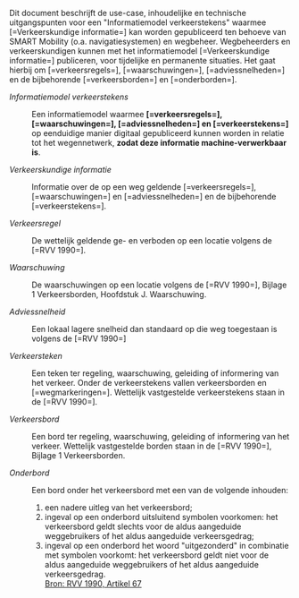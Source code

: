 Dit document beschrijft de use-case, inhoudelijke en technische uitgangspunten voor een "Informatiemodel verkeerstekens" waarmee [=Verkeerskundige informatie=] kan worden gepubliceerd ten behoeve van SMART Mobility (o.a. navigatiesystemen) en wegbeheer. Wegbeheerders en verkeerskundigen kunnen met het informatiemodel [=Verkeerskundige informatie=] publiceren, voor tijdelijke en permanente situaties. Het gaat hierbij om [=verkeersregels=], [=waarschuwingen=], [=adviessnelheden=] en de bijbehorende [=verkeersborden=] en [=onderborden=].

<dfn data-lt="Informatiemodel verkeerstekens">Informatiemodel verkeerstekens</dfn>
<dd> Een informatiemodel waarmee <b>[=verkeersregels=], [=waarschuwingen=], [=adviessnelheden=] en [=verkeerstekens=]</b> op eenduidige manier digitaal gepubliceerd kunnen worden in relatie tot het wegennetwerk, <b>zodat deze informatie machine-verwerkbaar is</b>. </dd>

<dfn data-lt="verkeerskundige informatie">Verkeerskundige informatie</dfn>
<dd>Informatie over de op een weg geldende [=verkeersregels=], [=waarschuwingen=] en [=adviessnelheden=] en de bijbehorende [=verkeerstekens=].</dd>


<dfn data-lt="verkeersregel|verkeersregels">Verkeersregel</dfn>
<dd>De wettelijk geldende ge- en verboden op een locatie volgens de [=RVV 1990=].</dd>

<dfn data-lt="waarschuwingen|waarschuwing">Waarschuwing</dfn>
<dd>De waarschuwingen op een locatie volgens de [=RVV 1990=], Bijlage 1 Verkeersborden, Hoofdstuk J. Waarschuwing. </dd>

<dfn data-lt="Adviessnelheden|Adviessnelheid">Adviessnelheid</dfn>
<dd>Een lokaal lagere snelheid dan standaard op die weg toegestaan is volgens de [=RVV 1990=]</dd>

<dfn data-lt="verkeerstekens|verkeersteken">Verkeersteken</dfn>
<dd>Een teken ter regeling, waarschuwing, geleiding of informering van het verkeer. Onder de verkeerstekens vallen verkeersborden en [=wegmarkeringen=]. Wettelijk vastgestelde verkeerstekens staan in de [=RVV 1990=].</dd>

<dfn data-lt="verkeersbord|verkeersborden">Verkeersbord</dfn>
<dd>Een bord ter regeling, waarschuwing, geleiding of informering van het verkeer. Wettelijk vastgestelde borden staan in de [=RVV 1990=], Bijlage 1 Verkeersborden.</dd>

<dfn data-lt="onderbord|onderborden">Onderbord</dfn>
<dd>Een bord onder het verkeersbord met een van de volgende inhouden: <ol>
<li>een nadere uitleg van het verkeersbord;</li>
<li>ingeval op een onderbord uitsluitend symbolen voorkomen: het verkeersbord geldt slechts voor de aldus aangeduide weggebruikers of het aldus aangeduide verkeersgedrag;</li>
<li>ingeval op een onderbord het woord "uitgezonderd" in combinatie met symbolen voorkomt: het verkeersbord geldt niet voor de aldus aangeduide weggebruikers of het aldus aangeduide verkeersgedrag.</li> <a href="https://wetten.overheid.nl/jci1.3:c:BWBR0004825&hoofdstuk=III&paragraaf=2&artikel=67&z=2021-07-01&g=2021-07-01">Bron: RVV 1990, Artikel 67</a>
</dd>




